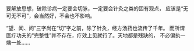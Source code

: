 要解放思想，破除诊病一定要会切脉，一定要会针灸之类的固有观点，
应该是“无可无不可”，会当然好，不会也不影响。

“望、闻、问”三字尚在“切”字之前，除了针灸，经方汤药也流传了千年。
而所谓医疗功夫的“完整性”并不存在，疗效上见就行了。天地都是残缺的，
不必偏执一端一处……
